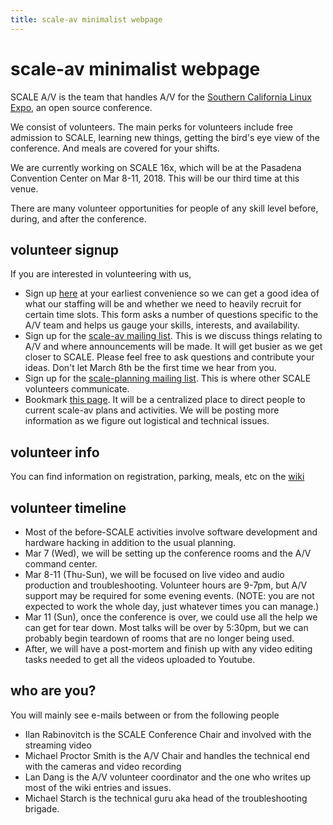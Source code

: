 ```yaml
---
title: scale-av minimalist webpage
---
```

scale-av minimalist webpage
===========================

SCALE A/V is the team that handles A/V for the [Southern California Linux Expo](http://socallinuxexpo.org), an open source conference.  

We consist of volunteers.  The main perks for volunteers include free admission to SCALE, learning new things, getting the bird's eye view of the conference.  And meals are covered for your shifts.

We are currently working on SCALE 16x, which will be at the Pasadena Convention Center on Mar 8-11, 2018.  This will be our third time at this venue.

There are many volunteer opportunities for people of any skill level before, during, and after the conference.

volunteer signup
----------------
If you are interested in volunteering with us, 

 - Sign up [here](https://goo.gl/forms/QcfvokkV5xHahOSS2) at your earliest convenience so we can get a good idea of what our staffing will be and whether we need to heavily recruit for certain time slots.  This form asks a number of questions specific to the A/V team and helps us gauge your skills, interests, and availability.
 - Sign up for the [scale-av mailing list](https://lists.linuxfests.org/cgi-bin/mailman/listinfo/scale-av).  This is we discuss things relating to A/V and where announcements will be made.  It will get busier as we get closer to SCALE.   Please feel free to ask questions and contribute your ideas.  Don't let March 8th  be the first time we hear from you.
 - Sign up for the [scale-planning mailing list](https://lists.linuxfests.org/cgi-bin/mailman/listinfo/scale-planning).  This is where other SCALE volunteers communicate.
 - Bookmark [this page](http://socallinuxexpo.github.io/scale-av-web/).  It will be a centralized place to direct people to current scale-av plans and activities.  We will be posting more information as we figure out logistical and technical issues.


volunteer info
---------------
You can find information on registration, parking, meals, etc on the [wiki](https://github.com/socallinuxexpo/scale-av-web/wiki/Volunteer-Basic-Info)

volunteer timeline
------------------
 - Most of the before-SCALE activities involve software development and hardware hacking in addition to the usual planning.  
 - Mar 7 (Wed),  we will be setting up the conference rooms and the A/V command center.  
 - Mar 8-11 (Thu-Sun),  we will be focused on live video and audio production and troubleshooting.  Volunteer hours are 9-7pm, but A/V support may be required for some evening events.  (NOTE: you are not expected to work the whole day, just whatever times you can manage.)
 - Mar 11 (Sun), once the conference is over,  we could use all the help we can get for tear down.  Most talks will be over by 5:30pm, but we can probably begin teardown of rooms that are no longer being used.  
 - After, we will have a post-mortem and finish up with any video editing tasks needed to get all the videos uploaded to Youtube.

who are you?
------------
You will mainly see e-mails between or from the following people

 - Ilan Rabinovitch is the SCALE Conference Chair and involved with the streaming video
 - Michael Proctor Smith is the A/V Chair and handles the technical end with the cameras and video recording
 - Lan Dang is the A/V volunteer coordinator and the one who writes up most of the wiki entries and issues.
 - Michael Starch is the technical guru aka head of the troubleshooting brigade.



